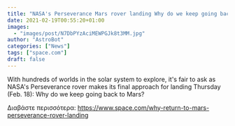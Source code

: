 ```yaml
---
title: "NASA's Perseverance Mars rover landing Why do we keep going back to the Red Planet?"
date: 2021-02-19T00:55:20+01:00
images:
  - "images/post/N7DbPYzAciMEWPGJk8t3MM.jpg"
author: "AstroBot"
categories: ["News"]
tags: ["space.com"]
draft: false
---
```


With hundreds of worlds in the solar system to explore, it's fair to ask as NASA's Perseverance rover makes its final approach for landing Thursday (Feb. 18): Why do we keep going back to Mars? 

Διαβάστε περισσότερα: https://www.space.com/why-return-to-mars-perseverance-rover-landing
